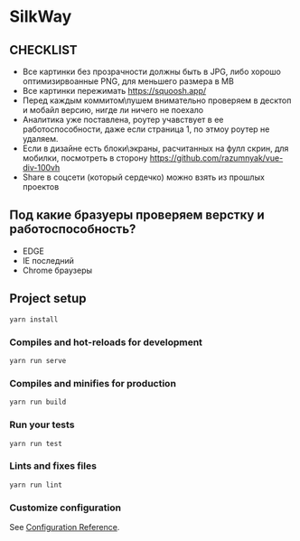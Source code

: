 # SilkWay

## CHECKLIST

* Все картинки без прозрачности должны быть в JPG, либо хорошо оптимизирвоанные PNG, для меньшего размера в MB
* Все картинки  пережимать https://squoosh.app/ 
* Перед каждым коммитом\пушем внимательно проверяем в десктоп и мобайл версию, нигде ли ничего не поехало
* Аналитика уже поставлена, роутер учавствует в ее работоспособности, даже если страница 1, по этмоу роутер не удаляем.
* Если в дизайне есть блоки\экраны, расчитанных на фулл скрин, для мобилки, посмотреть в сторону  https://github.com/razumnyak/vue-div-100vh
* Share в соцсети (который сердечко) можно взять из прошлых проектов

## Под какие бразуеры проверяем верстку и работоспособность?
* EDGE
* IE последний
* Chrome браузеры

## Project setup
```
yarn install
```

### Compiles and hot-reloads for development
```
yarn run serve
```

### Compiles and minifies for production
```
yarn run build
```

### Run your tests
```
yarn run test
```

### Lints and fixes files
```
yarn run lint
```

### Customize configuration
See [Configuration Reference](https://cli.vuejs.org/config/).
